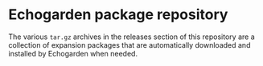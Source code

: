 # Echogarden package repository

The various `tar.gz` archives in the releases section of this repository are a collection of expansion packages that are automatically downloaded and installed by Echogarden when needed.
